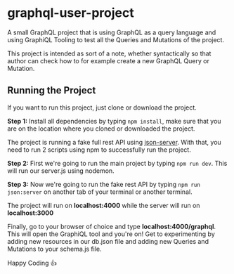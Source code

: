 # graphql-user-project
A small GraphQL project that is using GraphQL as a query language and using GraphiQL Tooling to test all the Queries and Mutations of the project.

This project is intended as sort of a note, whether syntactically so that author can check how to for example create a 
new GraphQL Query or Mutation.

## Running the Project
If you want to run this project, just clone or download the project.

**Step 1:** Install all dependencies by typing `npm install`, make sure that you are on the location where you cloned or downloaded the
project.

The project is running a fake full rest API using [json-server](https://github.com/typicode/json-server). With that, you need to 
run 2 scripts using npm to successfully run the project.

**Step 2:** First we're going to run the main project by typing `npm run dev`. This will run our server.js using nodemon.

**Step 3:** Now we're going to run the fake rest API by typing `npm run json:server` on another tab of your terminal or 
another terminal.

The project will run on **localhost:4000** while the server will run on **localhost:3000**

Finally, go to your browser of choice and type **localhost:4000/graphql**. This will open the GraphiQL tool and you're on! Get to 
experimenting by adding new resources in our db.json file and adding new Queries and Mutations to your schema.js file.

Happy Coding :+1:
